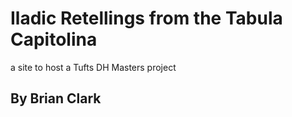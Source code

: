 # Iladic Retellings from the Tabula Capitolina

a site to host a Tufts DH Masters project 

## By Brian Clark
